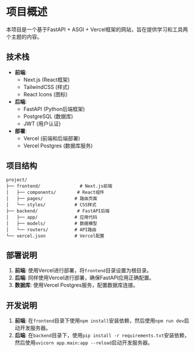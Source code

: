 # 项目概述

本项目是一个基于FastAPI + ASGI + Vercel框架的网站，旨在提供学习和工具两个主题的内容。

## 技术栈

- **前端**:
    - Next.js (React框架)
    - TailwindCSS (样式)
    - React Icons (图标)
- **后端**:
    - FastAPI (Python后端框架)
    - PostgreSQL (数据库)
    - JWT (用户认证)
- **部署**:
    - Vercel (前端和后端部署)
    - Vercel Postgres (数据库服务)

## 项目结构

```
project/
├── frontend/               # Next.js前端
│   ├── components/        # React组件
│   ├── pages/            # 路由页面
│   └── styles/           # CSS样式
├── backend/               # FastAPI后端
│   ├── app/              # 应用代码
│   ├── models/           # 数据模型
│   └── routers/          # API路由
└── vercel.json           # Vercel配置
```

## 部署说明

1.  **前端**: 使用Vercel进行部署，将`frontend`目录设置为根目录。
2.  **后端**: 同样使用Vercel进行部署，确保FastAPI应用正确配置。
3.  **数据库**: 使用Vercel Postgres服务，配置数据库连接。

## 开发说明

1.  **前端**: 在`frontend`目录下使用`npm install`安装依赖，然后使用`npm run dev`启动开发服务器。
2.  **后端**: 在`backend`目录下，使用`pip install -r requirements.txt`安装依赖，然后使用`uvicorn app.main:app --reload`启动开发服务器。
